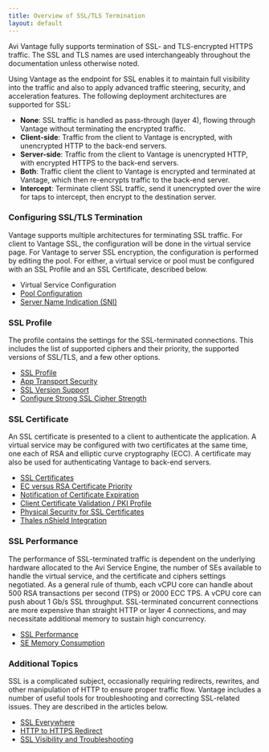 ```yaml
---
title: Overview of SSL/TLS Termination
layout: default
---
```

Avi Vantage fully supports termination of SSL- and TLS-encrypted HTTPS traffic. The SSL and TLS names are used interchangeably throughout the documentation unless otherwise noted.

Using Vantage as the endpoint for SSL enables it to maintain full visibility into the traffic and also to apply advanced traffic steering, security, and acceleration features. The following deployment architectures are supported for SSL:

* **None**: SSL traffic is handled as pass-through (layer 4), flowing through Vantage without terminating the encrypted traffic.
* **Client-side**: Traffic from the client to Vantage is encrypted, with unencrypted HTTP to the back-end servers.
* **Server-side**: Traffic from the client to Vantage is unencrypted HTTP, with encrypted HTTPS to the back-end servers.
* **Both**: Traffic client the client to Vantage is encrypted and terminated at Vantage, which then re-encrypts traffic to the back-end server.
* **Intercept**:  Terminate client SSL traffic, send it unencrypted over the wire for taps to intercept, then encrypt  to the destination server. 

 

### Configuring SSL/TLS Termination

Vantage supports multiple architectures for terminating SSL traffic.  For client to Vantage SSL, the configuration will be done in the virtual service page.  For Vantage to server SSL encryption, the configuration is performed by editing the pool. For either, a virtual service or pool must be configured with an SSL Profile and an SSL Certificate, described below.

* Virtual Service Configuration
* <a href="/docs/configuration-guide/applications/pools/">Pool Configuration</a>
* <a href="server-name-indication">Server Name Indication (SNI)</a> 

 

### SSL Profile

The profile contains the settings for the SSL-terminated connections.  This includes the list of supported ciphers and their priority, the supported versions of SSL/TLS, and a few other options.

* <a href="ssl-tls-profile">SSL Profile</a>
* <a href="app-transport-security">App Transport Security</a>
* <a href="ssl-tls-version-support">SSL Version Support</a>
* <a href="configure-stronger-ssl-cipher-strength">Configure Strong SSL Cipher Strength</a> 

 

### SSL Certificate

An SSL certificate is presented to a client to authenticate the application.  A virtual service may be configured with two certificates at the same time, one each of RSA and elliptic curve cryptography (ECC).  A certificate may also be used for authenticating Vantage to back-end servers.

* <a href="ssl-certificates">SSL Certificates</a>
* <a href="ecc-versus-rsa-certificate-priority">EC versus RSA Certificate Priority</a>
* <a href="notification-of-ssl-certificate-expiration">Notification of Certificate Expiration</a>
* <a href="client-ssl-certificate-validation">Client Certificate Validation / PKI Profile</a>
* <a href="physical-security-for-ssl-keys">Physical Security for SSL Certificates</a>
* <a href="thales-nshield-integration-2">Thales nShield Integration</a> 

 

### SSL Performance

The performance of SSL-terminated traffic is dependent on the underlying hardware allocated to the Avi Service Engine, the number of SEs available to handle the virtual service, and the certificate and ciphers settings negotiated. As a general rule of thumb, each vCPU core can handle about 500 RSA transactions per second (TPS) or 2000 ECC TPS.  A vCPU core can push about 1 Gb/s SSL throughput.  SSL-terminated concurrent connections are more expensive than straight HTTP or layer 4 connections, and may necessitate additional memory to sustain high concurrency.

* <a href="ssl-performance">SSL Performance</a>
* <a href="se-memory-consumption">SE Memory Consumption</a> 

 

### Additional Topics

SSL is a complicated subject, occasionally requiring redirects, rewrites, and other manipulation of HTTP to ensure proper traffic flow. Vantage includes a number of useful tools for troubleshooting and correcting SSL-related issues. They are described in the articles below.

* <a href="ssl-everywhere">SSL Everywhere</a>
* <a href="redirect-http-to-https">HTTP to HTTPS Redirect</a>
* <a href="ssl-visibility-and-troubleshooting">SSL Visibility and Troubleshooting</a> 